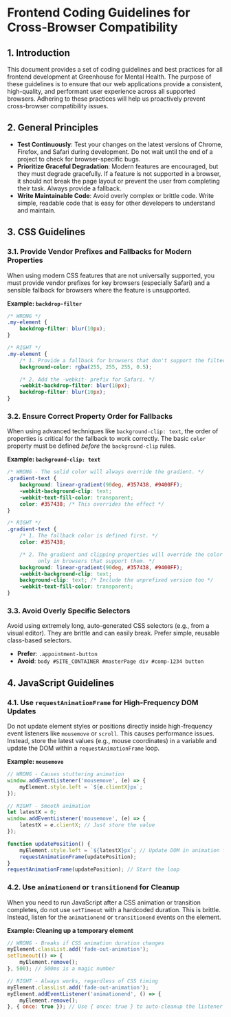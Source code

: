 # Frontend Coding Guidelines for Cross-Browser Compatibility

## 1. Introduction

This document provides a set of coding guidelines and best practices for all frontend development at Greenhouse for Mental Health. The purpose of these guidelines is to ensure that our web applications provide a consistent, high-quality, and performant user experience across all supported browsers. Adhering to these practices will help us proactively prevent cross-browser compatibility issues.

## 2. General Principles

- **Test Continuously**: Test your changes on the latest versions of Chrome, Firefox, and Safari during development. Do not wait until the end of a project to check for browser-specific bugs.
- **Prioritize Graceful Degradation**: Modern features are encouraged, but they must degrade gracefully. If a feature is not supported in a browser, it should not break the page layout or prevent the user from completing their task. Always provide a fallback.
- **Write Maintainable Code**: Avoid overly complex or brittle code. Write simple, readable code that is easy for other developers to understand and maintain.

## 3. CSS Guidelines

### 3.1. Provide Vendor Prefixes and Fallbacks for Modern Properties

When using modern CSS features that are not universally supported, you must provide vendor prefixes for key browsers (especially Safari) and a sensible fallback for browsers where the feature is unsupported.

**Example: `backdrop-filter`**
```css
/* WRONG */
.my-element {
    backdrop-filter: blur(10px);
}

/* RIGHT */
.my-element {
    /* 1. Provide a fallback for browsers that don't support the filter. */
    background-color: rgba(255, 255, 255, 0.5);

    /* 2. Add the -webkit- prefix for Safari. */
    -webkit-backdrop-filter: blur(10px);
    backdrop-filter: blur(10px);
}
```

### 3.2. Ensure Correct Property Order for Fallbacks

When using advanced techniques like `background-clip: text`, the order of properties is critical for the fallback to work correctly. The basic `color` property must be defined *before* the `background-clip` rules.

**Example: `background-clip: text`**
```css
/* WRONG - The solid color will always override the gradient. */
.gradient-text {
    background: linear-gradient(90deg, #357438, #9400FF);
    -webkit-background-clip: text;
    -webkit-text-fill-color: transparent;
    color: #357438; /* This overrides the effect */
}

/* RIGHT */
.gradient-text {
    /* 1. The fallback color is defined first. */
    color: #357438;

    /* 2. The gradient and clipping properties will override the color
          only in browsers that support them. */
    background: linear-gradient(90deg, #357438, #9400FF);
    -webkit-background-clip: text;
    background-clip: text; /* Include the unprefixed version too */
    -webkit-text-fill-color: transparent;
}
```

### 3.3. Avoid Overly Specific Selectors

Avoid using extremely long, auto-generated CSS selectors (e.g., from a visual editor). They are brittle and can easily break. Prefer simple, reusable class-based selectors.

- **Prefer**: `.appointment-button`
- **Avoid**: `body #SITE_CONTAINER #masterPage div #comp-1234 button`

## 4. JavaScript Guidelines

### 4.1. Use `requestAnimationFrame` for High-Frequency DOM Updates

Do not update element styles or positions directly inside high-frequency event listeners like `mousemove` or `scroll`. This causes performance issues. Instead, store the latest values (e.g., mouse coordinates) in a variable and update the DOM within a `requestAnimationFrame` loop.

**Example: `mousemove`**
```javascript
// WRONG - Causes stuttering animation
window.addEventListener('mousemove', (e) => {
    myElement.style.left = `${e.clientX}px`;
});

// RIGHT - Smooth animation
let latestX = 0;
window.addEventListener('mousemove', (e) => {
    latestX = e.clientX; // Just store the value
});

function updatePosition() {
    myElement.style.left = `${latestX}px`; // Update DOM in animation frame
    requestAnimationFrame(updatePosition);
}
requestAnimationFrame(updatePosition); // Start the loop
```

### 4.2. Use `animationend` or `transitionend` for Cleanup

When you need to run JavaScript after a CSS animation or transition completes, do not use `setTimeout` with a hardcoded duration. This is brittle. Instead, listen for the `animationend` or `transitionend` events on the element.

**Example: Cleaning up a temporary element**
```javascript
// WRONG - Breaks if CSS animation duration changes
myElement.classList.add('fade-out-animation');
setTimeout(() => {
    myElement.remove();
}, 500); // 500ms is a magic number

// RIGHT - Always works, regardless of CSS timing
myElement.classList.add('fade-out-animation');
myElement.addEventListener('animationend', () => {
    myElement.remove();
}, { once: true }); // Use { once: true } to auto-cleanup the listener
```
